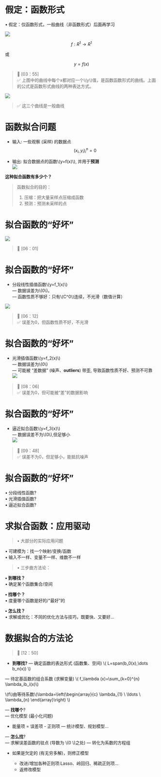 # 假定：函数形式 

• 假定：仅函数形式，一般曲线（非函数形式）后面再学习

![](../assets/5.PNG)  

$$
f:R^1 \rightarrow R^1
$$

或

$$
y=f(x)
$$

> &#x1F50E; [03：55]  
> &#x2705; 上图中的曲线中每个x都对应一个\\(y\\)值，是函数函数形式的曲线。上面的公式是函数形式曲线的两种表达方式。  

![](../assets/6.PNG)  

> &#x2705; 这三个曲线是一般曲线  

# 函数拟合问题
- 输入: 一些观察 (采样) 的数据点
$$
(x_i,y_i)^n_i=0
$$
 
- 输出: 拟合数据点的函数\\(y=f(x)\\), 并用于**预测**  
![](../assets/数据-1.png)

**这种拟合函数有多少个？**
> 函数拟合的目的：  
> 1. 压缩：把大量采样点压缩成函数
> 2. 预测：预测未采样的点  

# 拟合函数的“好坏”  
![](../assets/数据-2.png)  

> &#x1F50E; [06：01]  
 
# 拟合函数的“好坏”   
- 分段线性插值函数\\(y=f_1(x)\\)   
— 数据误差为\\(0\\)。  
— 函数性质不够好：只有\\(C^0\\)连续，不光滑（数值计算）  

![](../assets/7.PNG)  

> &#x1F50E; [06：12]  
> &#x2705; 误差为0，但函数性质不好，不光滑

# 拟合函数的“好坏”  
- 光滑插值函数\\(y=f_2(x)\\)   
— 数据误差为\\(0\\)  
— 可能被 “差数据” (噪声、**outliers**) 带歪, 导致函数性质不好、预测不可靠
![](../assets/8.PNG)    

> &#x1F50E; [08：06]  
> &#x2705; 误差为0，但可能被“差”的数据影响  

# 拟合函数的“好坏”  
- 逼近拟合函数\\(y=f_3(x)\\)   
— 数据误差不为\\(0\\),但足够小  
![](../assets/数据-3.png)  

> &#x1F50E; [09：48]  
> &#x2705; 误差不为0，但足够小，能抵抗噪声  

# 拟合函数的“好坏”

• 分段线性函数?    
• 光滑插值函数?    
• 逼近拟合函数?  

# 求拟合函数：应用驱动
 
> • 大部分的实际应用问题 

• 可建模为：找一个映射/变换/函数     
• 输入不一样、变量不一样、维数不一样   

> • 三步曲方法论：  

**• 到哪找？**  
• 确定某个函数集合/空间  

**• 找哪个？**  
• 度量哪个函数是好的/“最好”的 

**• 怎么找？**  
• 求解或优化：不同的优化方法与技巧，既要快、又要好…   

# 数据拟合的方法论   

> &#x1F50E; [12：50]  

- **到哪找?**
— 确定函数的表达形式 (函数集、空间) \\(
L=span(b_0(x),\dots b_n(x)) \\)

— 待定基函数的组合系数 (求解变量)  \\(
f_\lambda (x)=\sum_{k=0}^{n} \lambda_ib_i(x)\\)  

\\(f\\)由等待系数\\(\lambda=\left(\begin{array}{c}
\lambda_{1} \\
\ldots \\
\lambda_{n}
\end{array}\right) \\)  

— **找哪个**?   
— 优化模型 (最小化问题)   
- 能量项 = 误差项 - 正则项 
— 统计模型、规划模型...

— **怎么找**?   
— 求解误差函数的驻点 (导数为 \\(0 \\)之处)
— 转化为系数的方程组
- 如果是欠定的 (有无穷多解)，则修正模型   

  - 改进/增加各种正则项:Lasso、岭回归、稀疏正则项…
  - 返修改模型


